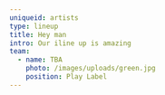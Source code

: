```yaml
---
uniqueid: artists
type: lineup
title: Hey man
intro: Our iline up is amazing
team:
  - name: TBA
    photo: /images/uploads/green.jpg
    position: Play Label
---
```


